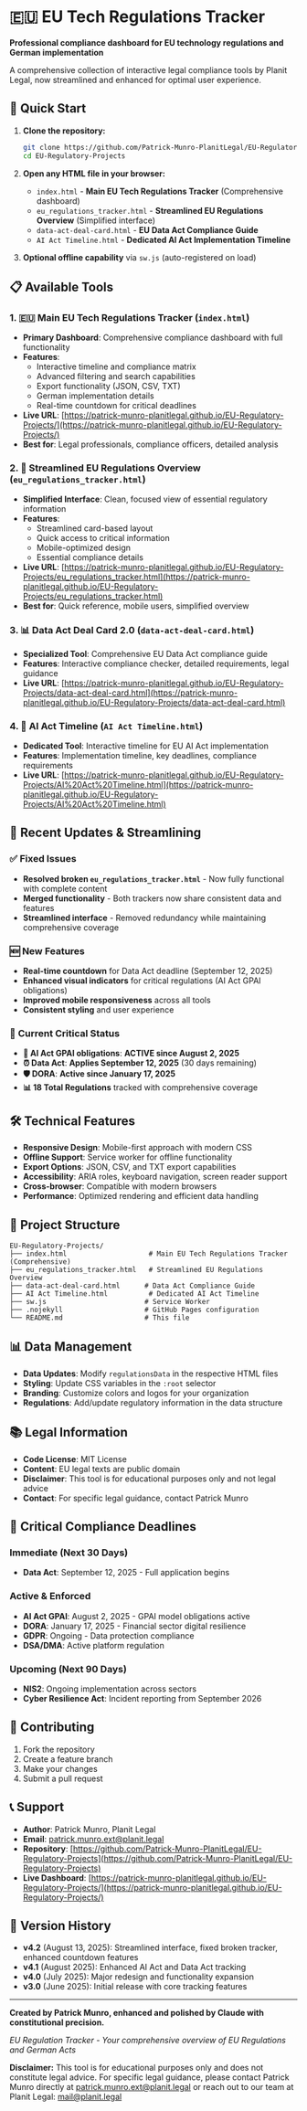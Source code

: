 # 🇪🇺 EU Tech Regulations Tracker

**Professional compliance dashboard for EU technology regulations and German implementation**

A comprehensive collection of interactive legal compliance tools by Planit Legal, now streamlined and enhanced for optimal user experience.

## 🚀 Quick Start

1. **Clone the repository:**  
   ```bash
   git clone https://github.com/Patrick-Munro-PlanitLegal/EU-Regulatory-Projects.git  
   cd EU-Regulatory-Projects
   ```

2. **Open any HTML file in your browser:**  
   * `index.html` - **Main EU Tech Regulations Tracker** (Comprehensive dashboard)
   * `eu_regulations_tracker.html` - **Streamlined EU Regulations Overview** (Simplified interface)
   * `data-act-deal-card.html` - **EU Data Act Compliance Guide**
   * `AI Act Timeline.html` - **Dedicated AI Act Implementation Timeline**

3. **Optional offline capability** via `sw.js` (auto-registered on load)

## 📋 Available Tools

### 1. 🇪🇺 Main EU Tech Regulations Tracker (`index.html`)

* **Primary Dashboard**: Comprehensive compliance dashboard with full functionality
* **Features**: 
  - Interactive timeline and compliance matrix
  - Advanced filtering and search capabilities
  - Export functionality (JSON, CSV, TXT)
  - German implementation details
  - Real-time countdown for critical deadlines
* **Live URL**: [https://patrick-munro-planitlegal.github.io/EU-Regulatory-Projects/](https://patrick-munro-planitlegal.github.io/EU-Regulatory-Projects/)
* **Best for**: Legal professionals, compliance officers, detailed analysis

### 2. 🎯 Streamlined EU Regulations Overview (`eu_regulations_tracker.html`)

* **Simplified Interface**: Clean, focused view of essential regulatory information
* **Features**:
  - Streamlined card-based layout
  - Quick access to critical information
  - Mobile-optimized design
  - Essential compliance details
* **Live URL**: [https://patrick-munro-planitlegal.github.io/EU-Regulatory-Projects/eu_regulations_tracker.html](https://patrick-munro-planitlegal.github.io/EU-Regulatory-Projects/eu_regulations_tracker.html)
* **Best for**: Quick reference, mobile users, simplified overview

### 3. 📊 Data Act Deal Card 2.0 (`data-act-deal-card.html`)

* **Specialized Tool**: Comprehensive EU Data Act compliance guide
* **Features**: Interactive compliance checker, detailed requirements, legal guidance
* **Live URL**: [https://patrick-munro-planitlegal.github.io/EU-Regulatory-Projects/data-act-deal-card.html](https://patrick-munro-planitlegal.github.io/EU-Regulatory-Projects/data-act-deal-card.html)

### 4. 🤖 AI Act Timeline (`AI Act Timeline.html`)

* **Dedicated Tool**: Interactive timeline for EU AI Act implementation
* **Features**: Implementation timeline, key deadlines, compliance requirements
* **Live URL**: [https://patrick-munro-planitlegal.github.io/EU-Regulatory-Projects/AI%20Act%20Timeline.html](https://patrick-munro-planitlegal.github.io/EU-Regulatory-Projects/AI%20Act%20Timeline.html)

## 🔄 Recent Updates & Streamlining

### ✅ **Fixed Issues**
- **Resolved broken `eu_regulations_tracker.html`** - Now fully functional with complete content
- **Merged functionality** - Both trackers now share consistent data and features
- **Streamlined interface** - Removed redundancy while maintaining comprehensive coverage

### 🆕 **New Features**
- **Real-time countdown** for Data Act deadline (September 12, 2025)
- **Enhanced visual indicators** for critical regulations (AI Act GPAI obligations)
- **Improved mobile responsiveness** across all tools
- **Consistent styling** and user experience

### 📅 **Current Critical Status**
- **🚨 AI Act GPAI obligations**: **ACTIVE since August 2, 2025**
- **⏰ Data Act**: **Applies September 12, 2025** (30 days remaining)
- **🛡️ DORA**: **Active since January 17, 2025**
- **📊 18 Total Regulations** tracked with comprehensive coverage

## 🛠️ Technical Features

* **Responsive Design**: Mobile-first approach with modern CSS
* **Offline Support**: Service worker for offline functionality
* **Export Options**: JSON, CSV, and TXT export capabilities
* **Accessibility**: ARIA roles, keyboard navigation, screen reader support
* **Cross-browser**: Compatible with modern browsers
* **Performance**: Optimized rendering and efficient data handling

## 📁 Project Structure

```
EU-Regulatory-Projects/
├── index.html                    # Main EU Tech Regulations Tracker (Comprehensive)
├── eu_regulations_tracker.html   # Streamlined EU Regulations Overview
├── data-act-deal-card.html      # Data Act Compliance Guide
├── AI Act Timeline.html          # Dedicated AI Act Timeline
├── sw.js                        # Service Worker
├── .nojekyll                    # GitHub Pages configuration
└── README.md                    # This file
```

## 📊 Data Management

* **Data Updates**: Modify `regulationsData` in the respective HTML files
* **Styling**: Update CSS variables in the `:root` selector
* **Branding**: Customize colors and logos for your organization
* **Regulations**: Add/update regulatory information in the data structure

## 📚 Legal Information

* **Code License**: MIT License
* **Content**: EU legal texts are public domain
* **Disclaimer**: This tool is for educational purposes only and not legal advice
* **Contact**: For specific legal guidance, contact Patrick Munro

## 🚨 Critical Compliance Deadlines

### **Immediate (Next 30 Days)**
- **Data Act**: September 12, 2025 - Full application begins

### **Active & Enforced**
- **AI Act GPAI**: August 2, 2025 - GPAI model obligations active
- **DORA**: January 17, 2025 - Financial sector digital resilience
- **GDPR**: Ongoing - Data protection compliance
- **DSA/DMA**: Active platform regulation

### **Upcoming (Next 90 Days)**
- **NIS2**: Ongoing implementation across sectors
- **Cyber Resilience Act**: Incident reporting from September 2026

## 🤝 Contributing

1. Fork the repository
2. Create a feature branch
3. Make your changes
4. Submit a pull request

## 📞 Support

* **Author**: Patrick Munro, Planit Legal
* **Email**: patrick.munro.ext@planit.legal
* **Repository**: [https://github.com/Patrick-Munro-PlanitLegal/EU-Regulatory-Projects](https://github.com/Patrick-Munro-PlanitLegal/EU-Regulatory-Projects)
* **Live Dashboard**: [https://patrick-munro-planitlegal.github.io/EU-Regulatory-Projects/](https://patrick-munro-planitlegal.github.io/EU-Regulatory-Projects/)

## 🔄 Version History

* **v4.2** (August 13, 2025): Streamlined interface, fixed broken tracker, enhanced countdown features
* **v4.1** (August 2025): Enhanced AI Act and Data Act tracking
* **v4.0** (July 2025): Major redesign and functionality expansion
* **v3.0** (June 2025): Initial release with core tracking features

---

**Created by Patrick Munro, enhanced and polished by Claude with constitutional precision.**

_EU Regulation Tracker - Your comprehensive overview of EU Regulations and German Acts_

**Disclaimer:** This tool is for educational purposes only and does not constitute legal advice. For specific legal guidance, please contact Patrick Munro directly at patrick.munro.ext@planit.legal or reach out to our team at Planit Legal: mail@planit.legal
